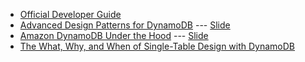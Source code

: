 * [Official Developer Guide](https://docs.aws.amazon.com/amazondynamodb/latest/developerguide/Introduction.html)
* [Advanced Design Patterns for DynamoDB](https://www.youtube.com/watch?v=HaEPXoXVf2k) --- [Slide](https://www.slideshare.net/AmazonWebServices/amazon-dynamodb-deep-dive-advanced-design-patterns-for-dynamodb-dat401-aws-reinvent-2018pdf)
* [Amazon DynamoDB Under the Hood](https://www.youtube.com/watch?v=yvBR71D0nAQ) --- [Slide](https://www.slideshare.net/AmazonWebServices/amazon-dynamodb-under-the-hood-how-we-built-a-hyperscale-database-dat321-aws-reinvent-2018?qid=a97b17a5-a19f-48c8-a6d6-7433eaf7d136&v=&b=&from_search=1)
* [The What, Why, and When of Single-Table Design with DynamoDB](https://www.alexdebrie.com/posts/dynamodb-single-table/)

